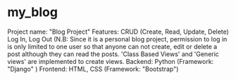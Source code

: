 # my_blog
Project name: "Blog Project"
Features:
CRUD (Create, Read, Update, Delete)
Log In, Log Out
(N.B: Since it is a personal blog project, permission to log in is only limited to one user so that anyone can not create, edit or delete a post although they can read the posts.
'Class Based Views' and 'Generic views' are implemented to create views.
Backend: Python (Framework: "Django" )
Frontend: HTML, CSS (Framework: "Bootstrap")
